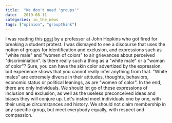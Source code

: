 ```yaml
---
title:  "We don't need 'groups'"
date:   2019-08-11
categories: in_the_news
tags: ["opinion", "groupthink"]
---
```

I was reading this <a href="https://www.danielpovey.com/leaving.html">post</a> by a professor at John Hopkins who got fired for breaking a student protest. I was dismayed to see a discourse that uses the notion of groups for identification and exclusion, and expressions such as "white male" and "women of colors" to air grievances about perceived "discriminiation". Is there really such a thing as a "white male" or a "woman of color"? Sure, you can have the skin color advertized by the expression, but experience shows that you cannot really infer anything from that. "White males" are extremely diverse in their attitudes, thoughts, behaviors, economic status or political leanings, as are "women of color". In the end, there are only individuals. We should let go of these expressions of inclusion and exclusion, as well as the useless preconceived ideas and biases they will conjure up. Let's insted meet individuals one by one, with their unique circumstances and history. We should not claim membership in any specific group, but meet everybody equally, with respect and compassion. 
